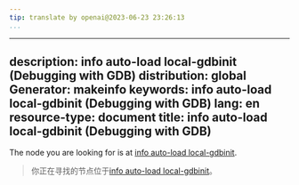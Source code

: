 ```yaml
---
tip: translate by openai@2023-06-23 23:26:13
...
```

---
description: info auto-load local-gdbinit (Debugging with GDB)
distribution: global
Generator: makeinfo
keywords: info auto-load local-gdbinit (Debugging with GDB)
lang: en
resource-type: document
title: info auto-load local-gdbinit (Debugging with GDB)
---

The node you are looking for is at [info auto-load local-gdbinit](Init-File-in-the-Current-Directory.html#info-auto_002dload-local_002dgdbinit).

> 你正在寻找的节点位于[info auto-load local-gdbinit](Init-File-in-the-Current-Directory.html#info-auto_002dload-local_002dgdbinit)。
